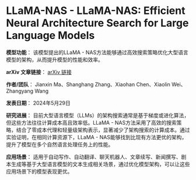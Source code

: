 # LLaMA-NAS - LLaMA-NAS: Efficient Neural Architecture Search for Large Language Models

**模型功能**：
该模型提出的LLaMA - NAS方法能够通过高效搜索策略优化大型语言模型的架构，从而提升模型的性能和效率。

**arXiv 文章链接**：
[arXiv 链接](https://arxiv.org/abs/2405.18377)

**作者/团队**：
Jianxin Ma、Shanghang Zhang、Xiaohan Chen、Xiaolin Wei、Zhangyang Wang

**发表日期**：
2024年5月29日

**研究进展**：
目前大型语言模型（LLMs）的架构搜索通常是基于梯度或进化算法，但这些方法往往计算成本高且效率低。LLaMA - NAS方法采用了高效的搜索策略，结合了零成本代理和轻量级架构表示，显著减少了架构搜索的计算成本。通过实验证明，在相同计算资源下，LLaMA - NAS能够找到比现有方法更优的架构，提升了模型在多个自然语言处理任务上的性能。

**应用场景**：
适用于自动写作、自动翻译、聊天机器人、文章续写、新闻撰写、剧本生成等基于大型语言模型的文本生成相关场景，通过优化模型架构，可以让这些应用场景下的模型表现更优。